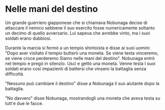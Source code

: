 # Nelle mani del destino

Un grande guerriero giapponese che si chiamava Nobunaga decise di attaccare il nemico sebbene il suo esercito fosse numericamente soltanto un decimo di quello avversario. Lui sapeva che avrebbe vinto, ma i suoi soldati erano dubbiosi.

Durante la marcia si fermò a un tempio shintoista e disse ai suoi uomini: "Dopo aver visitato il tempio butterò una moneta. Se viene testa vinceremo, se viene croce perderemo Siamo nelle mani del destino". Nobunaga entrò nel tempio e pregò in silenzio. Uscì e gettò una moneta. Venne testa I suoi soldati erano così impazienti di battersi che vinsero la battaglia senza difficoltà.

"Nessuno può cambiare il destino" disse a Nobunaga il suo aiutante dopo la battaglia.

"No davvero" disse Nobunaga, mostrandogli una moneta che aveva testa su tutt'e due le facce.